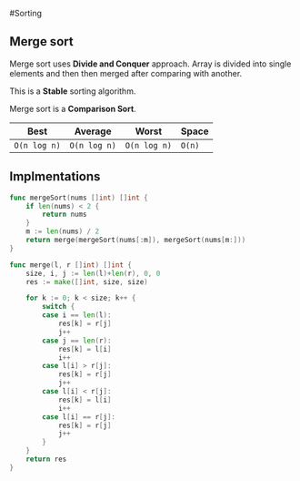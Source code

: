 #Sorting

## Merge sort

Merge sort uses **Divide and Conquer** approach. Array is divided into single elements and then then merged after comparing with another.

This is a **Stable** sorting algorithm.

Merge sort is a **Comparison Sort**.

| Best | Average | Worst  | Space |
|------|---------|--------|-------|
|`O(n log n)`|`O(n log n)` |`O(n log n)`|`O(n)` | 

## Implmentations

```go
func mergeSort(nums []int) []int {
	if len(nums) < 2 {
		return nums
	}
	m := len(nums) / 2
	return merge(mergeSort(nums[:m]), mergeSort(nums[m:]))
}

func merge(l, r []int) []int {
	size, i, j := len(l)+len(r), 0, 0
	res := make([]int, size, size)

	for k := 0; k < size; k++ {
		switch {
		case i == len(l):
			res[k] = r[j]
			j++
		case j == len(r):
			res[k] = l[i]
			i++
		case l[i] > r[j]:
			res[k] = r[j]
			j++
		case l[i] < r[j]:
			res[k] = l[i]
			i++
		case l[i] == r[j]:
			res[k] = r[j]
			j++
		}
	}
	return res
}

```